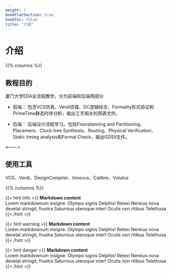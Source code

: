 ```yaml
---
weight: 1
bookFlatSection: true
bookToc: false
title: "介绍"
---
```


# 介绍

{{% columns %}}
## 教程目的

厦门大学EDA全流程教学，分为前端和后端两部分

 * 前端：
包含VCS仿真、Verdi侦错、DC逻辑综合、Formality形式验证和PrimeTime静态时序分析，输出工艺相关的网表文件。

 * 后端：
后端设计流程学习。包括Floorplanning and Partitioning、Placement、Clock-tree Synthesis、Routing、Physical Verification、Static timing analysis和Formal Check，输出GDSII文件。

<--->

## 使用工具

VCS、Verdi、DesignCompiler、Innovus、Calibre、Volutus

{{% /columns %}}

{{< hint info >}}
**Markdown content**  
Lorem markdownum insigne. Olympo signis Delphis! Retexi Nereius nova develat
stringit, frustra Saturnius uteroque inter! Oculis non ritibus Telethusa
{{< /hint >}}

{{< hint warning >}}
**Markdown content**  
Lorem markdownum insigne. Olympo signis Delphis! Retexi Nereius nova develat
stringit, frustra Saturnius uteroque inter! Oculis non ritibus Telethusa
{{< /hint >}}

{{< hint danger >}}
**Markdown content**  
Lorem markdownum insigne. Olympo signis Delphis! Retexi Nereius nova develat
stringit, frustra Saturnius uteroque inter! Oculis non ritibus Telethusa
{{< /hint >}}

